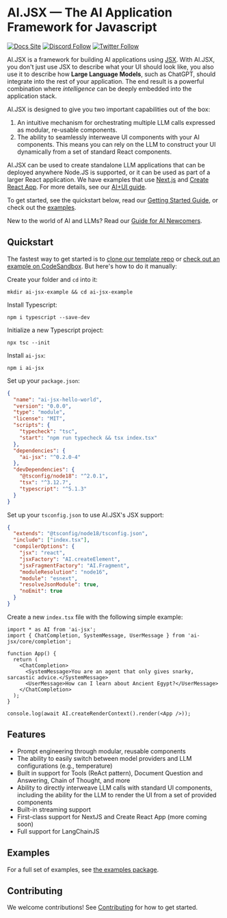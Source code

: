 # AI.JSX — The AI Application Framework for Javascript

[![Docs Site](https://img.shields.io/badge/Docs%20Site-docs.ai--jsx.com-orange)](https://docs.ai-jsx.com)
[![Discord Follow](https://dcbadge.vercel.app/api/server/MsKAeKF8kU?style=flat)](https://discord.gg/MsKAeKF8kU)
[![Twitter Follow](https://img.shields.io/twitter/follow/fixieai?style=social)](https://twitter.com/fixieai)

AI.JSX is a framework for building AI applications using [JSX](https://react.dev/learn/writing-markup-with-jsx). With AI.JSX, you don't just use JSX to describe what your UI should look like, you also use it to describe how **Large Language Models**, such as ChatGPT, should integrate into the rest of your application. The end result is a powerful combination where _intelligence_ can be deeply embedded into the application stack.

AI.JSX is designed to give you two important capabilities out of the box:

1. An intuitive mechanism for orchestrating multiple LLM calls expressed as modular, re-usable components.
1. The ability to seamlessly interweave UI components with your AI components. This means you can rely on the LLM to construct your UI dynamically from a set of standard React components.

AI.JSX can be used to create standalone LLM applications that can be deployed anywhere Node.JS is supported, or it can be used as part of a larger React application. We have examples that use [Next.js](https://github.com/fixie-ai/ai-jsx/tree/main/packages/nextjs-demo) and [Create React App](https://github.com/fixie-ai/ai-jsx/tree/main/packages/create-react-app-demo). For more details, see our [AI+UI guide](https://docs.ai-jsx.com/guides/ai-ui).

To get started, see the quickstart below, read our [Getting Started Guide](https://docs.ai-jsx.com/getting-started), or check out the [examples](https://github.com/fixie-ai/ai-jsx/tree/main/packages/examples).

New to the world of AI and LLMs? Read our [Guide for AI Newcomers](https://docs.ai-jsx.com/guides/brand-new).

## Quickstart

The fastest way to get started is to [clone our template repo](https://github.com/fixie-ai/ai-jsx-template) or [check out an example on CodeSandbox](https://codesandbox.io/p/sandbox/late-pond-rnf95v). But here's how to do it manually:

Create your folder and `cd` into it:

```console
mkdir ai-jsx-example && cd ai-jsx-example
```

Install Typescript:

```console
npm i typescript --save-dev
```

Initialize a new Typescript project:

```console
npx tsc --init
```

Install `ai-jsx`:

```console
npm i ai-jsx
```

Set up your `package.json`:

```json
{
  "name": "ai-jsx-hello-world",
  "version": "0.0.0",
  "type": "module",
  "license": "MIT",
  "scripts": {
    "typecheck": "tsc",
    "start": "npm run typecheck && tsx index.tsx"
  },
  "dependencies": {
    "ai-jsx": "^0.2.0-4"
  },
  "devDependencies": {
    "@tsconfig/node18": "^2.0.1",
    "tsx": "^3.12.7",
    "typescript": "^5.1.3"
  }
}
```

Set up your `tsconfig.json` to use AI.JSX's JSX support:

```json
{
  "extends": "@tsconfig/node18/tsconfig.json",
  "include": ["index.tsx"],
  "compilerOptions": {
    "jsx": "react",
    "jsxFactory": "AI.createElement",
    "jsxFragmentFactory": "AI.Fragment",
    "moduleResolution": "node16",
    "module": "esnext",
    "resolveJsonModule": true,
    "noEmit": true
  }
}
```

Create a new `index.tsx` file with the following simple example:

```tsx
import * as AI from 'ai-jsx';
import { ChatCompletion, SystemMessage, UserMessage } from 'ai-jsx/core/completion';

function App() {
  return (
    <ChatCompletion>
      <SystemMessage>You are an agent that only gives snarky, sarcastic advice.</SystemMessage>
      <UserMessage>How can I learn about Ancient Egypt?</UserMessage>
    </ChatCompletion>
  );
}

console.log(await AI.createRenderContext().render(<App />));
```

## Features

- Prompt engineering through modular, reusable components
- The ability to easily switch between model providers and LLM configurations (e.g., temperature)
- Built in support for Tools (ReAct pattern), Document Question and Answering, Chain of Thought, and more
- Ability to directly interweave LLM calls with standard UI components, including the ability for the LLM to render the UI from a set of provided components
- Built-in streaming support
- First-class support for NextJS and Create React App (more coming soon)
- Full support for LangChainJS

## Examples

For a full set of examples, see [the examples package](https://github.com/fixie-ai/ai-jsx/tree/main/packages/examples).

## Contributing

We welcome contributions! See [Contributing](./contributing.md) for how to get started.

